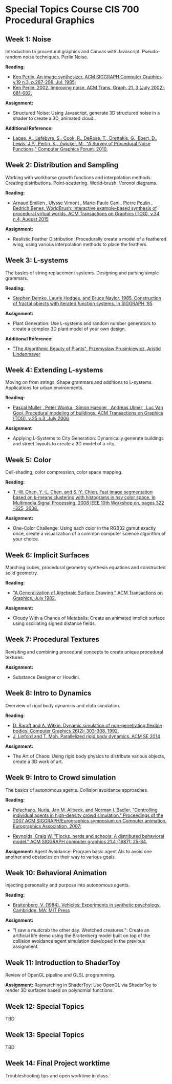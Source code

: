 # Special Topics Course CIS 700 Procedural Graphics

## Week 1: Noise
Introduction to procedural graphics and Canvas with Javascript. Pseudo-random noise techniques. Perlin Noise.

**Reading:**
  - [Ken Perlin, An image synthesizer, ACM SIGGRAPH Computer Graphics, v.19 n.3, p.287-296, Jul. 1985;](http://dl.acm.org/citation.cfm?id=325247&CFID=853506620&CFTOKEN=59155680)
  - [Ken Perlin. 2002. Improving noise. ACM Trans. Graph. 21, 3 (July 2002), 681-682.](http://mrl.nyu.edu/~perlin/paper445.pdf)

**Assignment:**
  - Structured Noise: Using Javascript, generate 3D structured noise in a shader to create a 3D, animated cloud..

**Additional Reference:**
  - [Lagae, A., Lefebvre, S., Cook, R., DeRose, T., Drettakis, G., Ebert, D., Lewis, J.P., Perlin, K., Zwicker, M., "A Survey of Procedural Noise Functions," Computer Graphics Forum, 2010.](https://diglib.eg.org/handle/10.2312/egst.20101059.001-019)

## Week 2: Distribution and Sampling
Working with workhorse growth functions and interpolation methods. Creating distributions. Point-scattering. World-brush. Voronoi diagrams.

**Reading:**
  - [Arnaud Emilien , Ulysse Vimont , Marie-Paule Cani , Pierre Poulin , Bedrich Benes, WorldBrush: interactive example-based synthesis of procedural virtual worlds, ACM Transactions on Graphics (TOG), v.34 n.4, August 2015](http://dl.acm.org/citation.cfm?id=2766975)

**Assignment:**
  - Realistic Feather Distribution: Procedurally create a model of a feathered wing, using various interpolation methods to place the feathers.

## Week 3: L-systems
The basics of string replacement systems. Designing and parsing simple grammars.

**Reading:**
  - [Stephen Demko, Laurie Hodges, and Bruce Naylor. 1985. Construction of fractal objects with iterated function systems. In SIGGRAPH '85](http://dl.acm.org/citation.cfm?id=325245)

**Assignment:**
  - Plant Generation: Use L-systems and random number generators to create a complex 3D plant model of your own design.

**Additional Reference:** 
  - ["The Algorithmic Beauty of Plants", Przemyslaw Prusinkiewicz, Aristid Lindenmayer](http://algorithmicbotany.org/papers/abop/abop-ch1.pdf)

## Week 4: Extending L-systems
Moving on from strings. Shape grammars and additions to L-systems. Applications for urban environments.

**Reading:**
  - [Pascal Muller , Peter Wonka , Simon Haegler , Andreas Ulmer , Luc Van Gool, Procedural modeling of buildings, ACM Transactions on Graphics (TOG), v.25 n.3, July 2006](http://dl.acm.org/citation.cfm?id=1141931)

**Assignment**
  - Applying L-Systems to City Generation: Dynamically generate buildings and street layouts to create a 3D model of a city.


## Week 5: Color
Cell-shading, color compression, color space mapping.

**Reading:**
  - [T.-W. Chen, Y.-L. Chen, and S.-Y. Chien. Fast image segmentation based on k-means clustering with histograms in hsv color space. In Multimedia Signal Processing, 2008 IEEE 10th Workshop on, pages 322 –325, 2008.](http://dl.acm.org/citation.cfm?id=2382384)

**Assignment:**
  - One-Color Challenge: Using each color in the RGB32 gamut exactly once, create a visualization of a common computer science algorithm of your choice.

## Week 6: Implicit Surfaces
Marching cubes, procedural geometry synthesis equations and constructed solid geometry.

**Reading:**
  - ["A Generalization of Algebraic Surface Drawing." ACM Transactions on Graphics, July 1982.](https://www.microsoft.com/en-us/research/wp-content/uploads/1982/07/p235-blinn.pdf)

**Assignment:**
  - Cloudy With a Chance of Metaballs: Create an animated implicit surface using oscillating signed distance fields.

## Week 7: Procedural Textures
Revisiting and combining procedural concepts to create unique procedural textures.

**Assignment:**
  - Substance Designer or Houdini.

## Week 8: Intro to Dynamics
Overview of rigid body dynamics and cloth simulation.

**Reading:**
  - [D. Baraff and A. Witkin. Dynamic simulation of non-penetrating flexible bodies. Computer Graphics 26(2): 303-308, 1992.](https://www.cs.cmu.edu/~baraff/papers/index.html)
  - [J. Linford and T. Moh. Parallelized rigid body dynamics. ACM SE 2014](https://dl.acm.org/citation.cfm?id=2638480&CFID=856519259&CFTOKEN=62461367)

**Assignment:**
  - The Art of Chaos: Using rigid body physics to distribute various objects, create a 3D work of art.

## Week 9: Intro to Crowd simulation
The basics of autonomous agents. Collision avoidance approaches.

**Reading:**
  - [Pelechano, Nuria, Jan M. Allbeck, and Norman I. Badler. "Controlling individual agents in high-density crowd simulation." Proceedings of the 2007 ACM SIGGRAPH/Eurographics symposium on Computer animation. Eurographics Association, 2007;](http://dl.acm.org/citation.cfm?id=1272705)

  - [Reynolds, Craig W. "Flocks, herds and schools: A distributed behavioral model." ACM SIGGRAPH computer graphics 21.4 (1987): 25-34.](http://www.cs.toronto.edu/~dt/siggraph97-course/cwr87/)

**Assignment:** Agent Avoidance: Program basic agent AIs to avoid one another and obstacles on their way to various goals.

## Week 10: Behavioral Animation
Injecting personality and purpose into autonomous agents.

**Reading:**
  - [Braitenberg, V. (1984). Vehicles: Experiments in synthetic psychology. Cambridge, MA: MIT Press](http://www1.appstate.edu/~kms/classes/psy5150/Documents/Braitenberg1984.pdf})

**Assignment:**
  - "I saw a mudcrab the other day. Wretched creatures.": Create an artificial life demo using the Braitenberg model built on top of the collision avoidance agent simulation developed in the previous assignment.

## Week 11: Introduction to ShaderToy
Review of OpenGL pipeline and GLSL programming.

**Assignment:** Raymarching in ShaderToy: Use OpenGL via ShaderToy to render 3D surfaces based on polynomial functions.

## Week 12: Special Topics
TBD

## Week 13: Special Topics
TBD

## Week 14: Final Project worktime
Troubleshooting tips and open worktime in class.